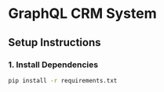 
# GraphQL CRM System

## Setup Instructions

### 1. Install Dependencies
```bash
pip install -r requirements.txt
